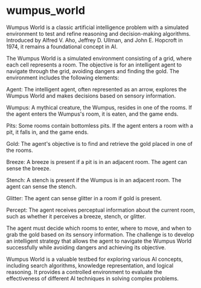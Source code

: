 # wumpus_world
Wumpus World is a classic artificial intelligence problem with a simulated environment to test and refine reasoning and decision-making algorithms. Introduced by Alfred V. Aho, Jeffrey D. Ullman, and John E. Hopcroft in 1974, it remains a foundational concept in AI.

The Wumpus World is a simulated environment consisting of a grid, where each cell represents a room. The objective is for an intelligent agent to navigate through the grid, avoiding dangers and finding the gold. The environment includes the following elements:

Agent: The intelligent agent, often represented as an arrow, explores the Wumpus World and makes decisions based on sensory information.

Wumpus: A mythical creature, the Wumpus, resides in one of the rooms. If the agent enters the Wumpus's room, it is eaten, and the game ends.

Pits: Some rooms contain bottomless pits. If the agent enters a room with a pit, it falls in, and the game ends.

Gold: The agent's objective is to find and retrieve the gold placed in one of the rooms.

Breeze: A breeze is present if a pit is in an adjacent room. The agent can sense the breeze.

Stench: A stench is present if the Wumpus is in an adjacent room. The agent can sense the stench.

Glitter: The agent can sense glitter in a room if gold is present.

Percept: The agent receives perceptual information about the current room, such as whether it perceives a breeze, stench, or glitter.

The agent must decide which rooms to enter, where to move, and when to grab the gold based on its sensory information. The challenge is to develop an intelligent strategy that allows the agent to navigate the Wumpus World successfully while avoiding dangers and achieving its objective.

Wumpus World is a valuable testbed for exploring various AI concepts, including search algorithms, knowledge representation, and logical reasoning. It provides a controlled environment to evaluate the effectiveness of different AI techniques in solving complex problems.




